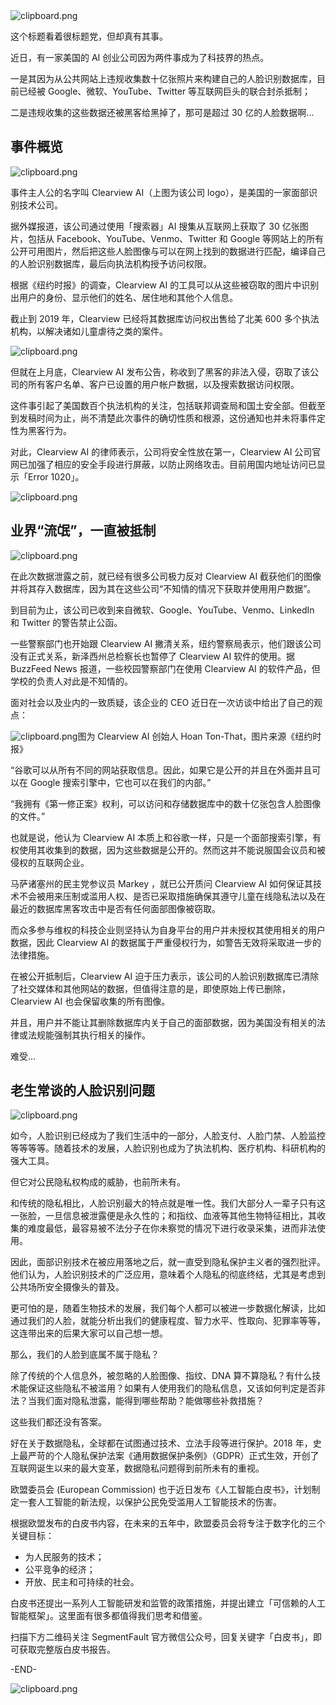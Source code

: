 

<img referrerpolicy="no-referrer" data-src="/img/bVbEbuz" src="https://cdn.segmentfault.com/v-5e154194/global/img/squares.svg" alt="clipboard.png" title="clipboard.png">

这个标题看着很标题党，但却真有其事。

近日，有一家美国的 AI 创业公司因为两件事成为了科技界的热点。

一是其因为从公共网站上违规收集数十亿张照片来构建自己的人脸识别数据库，目前已经被 Google、微软、YouTube、Twitter 等互联网巨头的联合封杀抵制；

二是违规收集的这些数据还被黑客给黑掉了，那可是超过 30 亿的人脸数据啊...

## 事件概览

<img referrerpolicy="no-referrer" data-src="/img/bVbEbuA" src="https://cdn.segmentfault.com/v-5e154194/global/img/squares.svg" alt="clipboard.png" title="clipboard.png">

事件主人公的名字叫 Clearview AI（上图为该公司 logo），是美国的一家面部识别技术公司。

据外媒报道，该公司通过使用「搜索器」AI 搜集从互联网上获取了 30 亿张图片，包括从 Facebook、YouTube、Venmo、Twitter 和 Google 等网站上的所有公开可用图片，然后把这些人脸图像与可以在网上找到的数据进行匹配，编译自己的人脸识别数据库，最后向执法机构授予访问权限。

根据《纽约时报》的调查，Clearview AI 的工具可以从这些被窃取的图片中识别出用户的身份、显示他们的姓名、居住地和其他个人信息。

截止到 2019 年，Clearview 已经将其数据库访问权出售给了北美 600 多个执法机构，以解决诸如儿童虐待之类的案件。

<img referrerpolicy="no-referrer" data-src="/img/bVbEbuG" src="https://cdn.segmentfault.com/v-5e154194/global/img/squares.svg" alt="clipboard.png" title="clipboard.png">

但就在上月底，Clearview AI 发布公告，称收到了黑客的非法入侵，窃取了该公司的所有客户名单、客户已设置的用户帐户数据，以及搜索数据访问权限。

这件事引起了美国数百个执法机构的关注，包括联邦调查局和国土安全部。但截至到发稿时间为止，尚不清楚此次事件的确切性质和根源，这份通知也并未将事件定性为黑客行为。

对此，Clearview AI 的律师表示，公司将安全性放在第一，Clearview AI 公司官网已加强了相应的安全手段进行屏蔽，以防止网络攻击。目前用国内地址访问已显示「Error 1020」。

<img referrerpolicy="no-referrer" data-src="/img/bVbEbuH" src="https://cdn.segmentfault.com/v-5e154194/global/img/squares.svg" alt="clipboard.png" title="clipboard.png">

## 业界“流氓”，一直被抵制

<img referrerpolicy="no-referrer" data-src="/img/bVbEbuJ" src="https://cdn.segmentfault.com/v-5e154194/global/img/squares.svg" alt="clipboard.png" title="clipboard.png">

在此次数据泄露之前，就已经有很多公司极力反对 Clearview AI 截获他们的图像并将其存入数据库，因为其在这些公司“不知情的情况下获取并使用用户数据”。

到目前为止，该公司已收到来自微软、Google、YouTube、Venmo、LinkedIn 和 Twitter 的警告禁止公函。

一些警察部门也开始跟 Clearview AI 撇清关系，纽约警察局表示，他们跟该公司没有正式关系，新泽西州总检察长也暂停了 Clearview AI 软件的使用。据 BuzzFeed News 报道，一些校园警察部门在使用 Clearview AI 的软件产品，但学校的负责人对此是不知情的。

面对社会以及业内的一致质疑，该企业的 CEO 近日在一次访谈中给出了自己的观点：

<img referrerpolicy="no-referrer" data-src="/img/bVbEbuK" src="https://cdn.segmentfault.com/v-5e154194/global/img/squares.svg" alt="clipboard.png" title="clipboard.png">图为 Clearview AI 创始人 Hoan Ton-That，图片来源《纽约时报》

“谷歌可以从所有不同的网站获取信息。因此，如果它是公开的并且在外面并且可以在 Google 搜索引擎中，它也可以在我们的内部。”

“我拥有《第一修正案》权利，可以访问和存储数据库中的数十亿张包含人脸图像的文件。”

也就是说，他认为 Clearview AI 本质上和谷歌一样，只是一个面部搜索引擎，有权使用其收集到的数据，因为这些数据是公开的。然而这并不能说服国会议员和被侵权的互联网企业。

马萨诸塞州的民主党参议员 Markey ，就已公开质问 Clearview AI 如何保证其技术不会被用来压制或滥用人权、是否已采取措施确保其遵守儿童在线隐私法以及在最近的数据库黑客攻击中是否有任何面部图像被窃取。

而众多参与维权的科技企业则坚持认为自身平台的用户并未授权其使用相关的用户数据，因此 Clearview AI 的数据属于严重侵权行为，如警告无效将采取进一步的法律措施。

在被公开抵制后，Clearview AI 迫于压力表示，该公司的人脸识别数据库已清除了社交媒体和其他网站的数据，但值得注意的是，即使原始上传已删除， Clearview AI 也会保留收集的所有图像。

并且，用户并不能让其删除数据库内关于自己的面部数据，因为美国没有相关的法律或法规能强制其执行相关的操作。

难受...

## 老生常谈的人脸识别问题

<img referrerpolicy="no-referrer" data-src="/img/bVbEbuL" src="https://cdn.segmentfault.com/v-5e154194/global/img/squares.svg" alt="clipboard.png" title="clipboard.png">

如今，人脸识别已经成为了我们生活中的一部分，人脸支付、人脸门禁、人脸监控等等等等。随着技术的发展，人脸识别也成为了执法机构、医疗机构、科研机构的强大工具。

但它对公民隐私权构成的威胁，也前所未有。

和传统的隐私相比，人脸识别最大的特点就是唯一性。我们大部分人一辈子只有这一张脸，一旦信息被泄露便是永久性的；和指纹、血液等其他生物特征相比，其收集的难度最低，最容易被不法分子在你未察觉的情况下进行收录采集，进而非法使用。

因此，面部识别技术在被应用落地之后，就一直受到隐私保护主义者的强烈批评。他们认为，人脸识别技术的广泛应用，意味着个人隐私的彻底终结，尤其是考虑到公共场所安全摄像头的普及。

更可怕的是，随着生物技术的发展，我们每个人都可以被进一步数据化解读，比如通过我们的人脸，就能分析出我们的健康程度、智力水平、性取向、犯罪率等等，这连带出来的后果大家可以自己想一想。

那么，我们的人脸到底属不属于隐私？

除了传统的个人信息外，被忽略的人脸图像、指纹、DNA 算不算隐私？有什么技术能保证这些隐私不被滥用？如果有人使用我们的隐私信息，又该如何判定是否非法？当我们面对隐私泄露，能得到哪些帮助？能做哪些补救措施？

这些我们都还没有答案。

好在关于数据隐私，全球都在试图通过技术、立法手段等进行保护。2018 年，史上最严苛的个人隐私保护法案《通用数据保护条例》（GDPR）正式生效，开创了互联网诞生以来的最大变革，数据隐私问题得到前所未有的重视。

欧盟委员会 (European Commission) 也于近日发布《人工智能白皮书》，计划制定一套人工智能的新法规，以保护公民免受滥用人工智能技术的伤害。

根据欧盟发布的白皮书内容，在未来的五年中，欧盟委员会将专注于数字化的三个关键目标：

*  为人民服务的技术；
*  公平竞争的经济；
*  开放、民主和可持续的社会。

白皮书还提出一系列人工智能研发和监管的政策措施，并提出建立「可信赖的人工智能框架」。这里面有很多都值得我们思考和借鉴。

扫描下方二维码关注 SegmentFault 官方微信公众号，回复关键字「白皮书」，即可获取完整版白皮书报告。

-END-

<img referrerpolicy="no-referrer" data-src="/img/bVbCJ1M" src="https://cdn.segmentfault.com/v-5e154194/global/img/squares.svg" alt="clipboard.png" title="clipboard.png">
